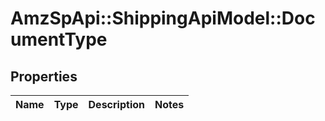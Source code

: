 # AmzSpApi::ShippingApiModel::DocumentType

## Properties
Name | Type | Description | Notes
------------ | ------------- | ------------- | -------------

